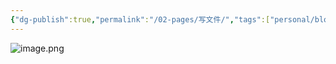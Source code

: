 ```yaml
---
{"dg-publish":true,"permalink":"/02-pages/写文件/","tags":["personal/blog","os/file"]}
---
```


![image.png](https://yelanyanyu-img-bed.oss-cn-hangzhou.aliyuncs.com/img/blog/2024/10/20241027211125.png)
